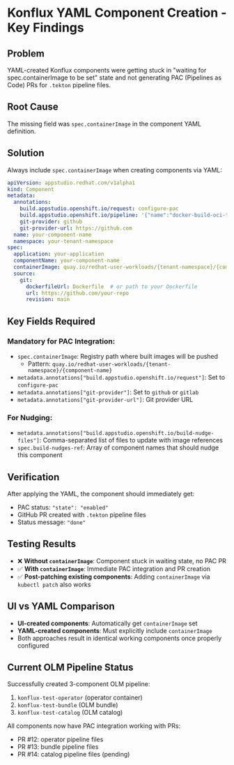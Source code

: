 # Konflux YAML Component Creation - Key Findings

## Problem
YAML-created Konflux components were getting stuck in "waiting for spec.containerImage to be set" state and not generating PAC (Pipelines as Code) PRs for `.tekton` pipeline files.

## Root Cause
The missing field was `spec.containerImage` in the component YAML definition.

## Solution
Always include `spec.containerImage` when creating components via YAML:

```yaml
apiVersion: appstudio.redhat.com/v1alpha1
kind: Component
metadata:
  annotations:
    build.appstudio.openshift.io/request: configure-pac
    build.appstudio.openshift.io/pipeline: '{"name":"docker-build-oci-ta","bundle":"latest"}'
    git-provider: github
    git-provider-url: https://github.com
  name: your-component-name
  namespace: your-tenant-namespace
spec:
  application: your-application
  componentName: your-component-name
  containerImage: quay.io/redhat-user-workloads/{tenant-namespace}/{component-name}
  source:
    git:
      dockerfileUrl: Dockerfile  # or path to your Dockerfile
      url: https://github.com/your-repo
      revision: main
```

## Key Fields Required

### Mandatory for PAC Integration:
- `spec.containerImage`: Registry path where built images will be pushed
  - Pattern: `quay.io/redhat-user-workloads/{tenant-namespace}/{component-name}`
- `metadata.annotations["build.appstudio.openshift.io/request"]`: Set to `configure-pac`
- `metadata.annotations["git-provider"]`: Set to `github` or `gitlab`
- `metadata.annotations["git-provider-url"]`: Git provider URL

### For Nudging:
- `metadata.annotations["build.appstudio.openshift.io/build-nudge-files"]`: Comma-separated list of files to update with image references
- `spec.build-nudges-ref`: Array of component names that should nudge this component

## Verification
After applying the YAML, the component should immediately get:
- PAC status: `"state": "enabled"`
- GitHub PR created with `.tekton` pipeline files
- Status message: `"done"`

## Testing Results
- ❌ **Without `containerImage`**: Component stuck in waiting state, no PAC PR
- ✅ **With `containerImage`**: Immediate PAC integration and PR creation
- ✅ **Post-patching existing components**: Adding `containerImage` via `kubectl patch` also works

## UI vs YAML Comparison
- **UI-created components**: Automatically get `containerImage` set
- **YAML-created components**: Must explicitly include `containerImage`
- Both approaches result in identical working components once properly configured

## Current OLM Pipeline Status
Successfully created 3-component OLM pipeline:
1. `konflux-test-operator` (operator container)
2. `konflux-test-bundle` (OLM bundle) 
3. `konflux-test-catalog` (OLM catalog)

All components now have PAC integration working with PRs:
- PR #12: operator pipeline files
- PR #13: bundle pipeline files  
- PR #14: catalog pipeline files (pending)